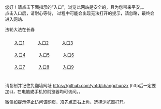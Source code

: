 您好！请点击下面指示的“入口”，浏览此网站是安全的，且为您带来平安。。 <br/>
点击入口后，请耐心等待， 过程中可能会出现无法打开的提示，请忽略，最终会进入网站. </br>

法轮大法在长春<br/>
<div style="padding:10px"><a style="margin:20px" target="_blank" href="https://d25mzqh9qp1bj5.cloudfront.net/2Qpsp?cxffnz" id="ccLink1" rel="nofollow">入口1</a> <a target="_blank" style="margin:20px" href="https://d2o1ji2kvgjc95.cloudfront.net/2Qpsp?lcbehxry" id="ccLink2" rel="nofollow">入口2</a> <a style="margin:20px" target="_blank" href="https://d2xmrg76lzks57.cloudfront.net/2Qpsp?kwojix" id="ccLink3" rel="nofollow">入口3</a></div>

<div style="padding:10px" ><a style="margin:20px" target="_blank" href="https://d25mzqh9qp1bj5.cloudfront.net/2Qpsp?cxffnz" id="ccLink4" rel="nofollow">入口4</a> <a style="margin:20px" href="https://d2o1ji2kvgjc95.cloudfront.net/2Qpsp?lcbehxry" target="_blank" id="ccLink5" rel="nofollow">入口5</a> <a style="margin:20px" href="https://d2xmrg76lzks57.cloudfront.net/2Qpsp?kwojix" target="_blank" id="ccLink6" rel="nofollow">入口6</a></div>

<div style="padding:10px"><a style="margin:20px" target="_blank" href="https://d25mzqh9qp1bj5.cloudfront.net/2Qpsp?cxffnz" id="ccLink7" rel="nofollow">入口7</a> <a style="margin:20px" href="https://d2o1ji2kvgjc95.cloudfront.net/2Qpsp?lcbehxry" target="_blank" id="ccLink8" rel="nofollow">入口8</a> <a style="margin:20px" target="_blank" href="https://d2xmrg76lzks57.cloudfront.net/2Qpsp?kwojix" id="ccLink9" rel="nofollow">入口9</a></div>

<br/>



请复制并记住免翻墙网址 https://github.com/yntd/changchunzx (http后一定要加s)，在电脑或手机的浏览器均可访问。。<br/>

微信如提示停止访问该网页，须先点击右上角，选择浏览器打开。
